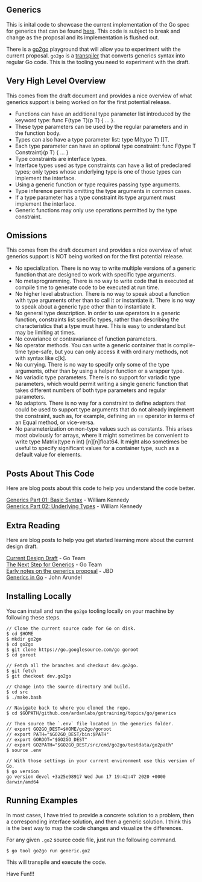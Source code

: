 ## Generics

This is inital code to showcase the current implementation of the Go spec for generics that can be found [here](https://go.googlesource.com/proposal/+/refs/heads/master/design/go2draft-type-parameters.md). This code is subject to break and change as the proposal and its implementation is flushed out.

There is a [go2go](https://go2goplay.golang.org/) playground that will allow you to experiment with the current proposal. `go2go` is a [transpiler](https://en.wikipedia.org/wiki/Source-to-source_compiler) that converts generics syntax into regular Go code. This is the tooling you need to experiment with the draft.

## Very High Level Overview

This comes from the draft document and provides a nice overview of what generics support is being worked on for the first potential release.

* Functions can have an additional type parameter list introduced by the keyword type: func F(type T)(p T) { ... }.
* These type parameters can be used by the regular parameters and in the function body.
* Types can also have a type parameter list: type M(type T) []T.
* Each type parameter can have an optional type constraint: func F(type T Constraint)(p T) { ... }
* Type constraints are interface types.
* Interface types used as type constraints can have a list of predeclared types; only types whose underlying type is one of those types can implement the interface.
* Using a generic function or type requires passing type arguments.
* Type inference permits omitting the type arguments in common cases.
* If a type parameter has a type constraint its type argument must implement the interface.
* Generic functions may only use operations permitted by the type constraint.

## Omissions

This comes from the draft document and provides a nice overview of what generics support is NOT being worked on for the first potential release.

* No specialization. There is no way to write multiple versions of a generic function that are designed to work with specific type arguments.
* No metaprogramming. There is no way to write code that is executed at compile time to generate code to be executed at run time.
* No higher level abstraction. There is no way to speak about a function with type arguments other than to call it or instantiate it. There is no way to speak about a generic type other than to instantiate it.
* No general type description. In order to use operators in a generic function, constraints list specific types, rather than describing the characteristics that a type must have. This is easy to understand but may be limiting at times.
* No covariance or contravariance of function parameters.
* No operator methods. You can write a generic container that is compile-time type-safe, but you can only access it with ordinary methods, not with syntax like c[k].
* No currying. There is no way to specify only some of the type arguments, other than by using a helper function or a wrapper type.
* No variadic type parameters. There is no support for variadic type parameters, which would permit writing a single generic function that takes different numbers of both type parameters and regular parameters.
* No adaptors. There is no way for a constraint to define adaptors that could be used to support type arguments that do not already implement the constraint, such as, for example, defining an == operator in terms of an Equal method, or vice-versa.
* No parameterization on non-type values such as constants. This arises most obviously for arrays, where it might sometimes be convenient to write type Matrix(type n int) [n][n]float64. It might also sometimes be useful to specify significant values for a container type, such as a default value for elements.

## Posts About This Code

Here are blog posts about this code to help you understand the code better.

[Generics Part 01: Basic Syntax](https://www.ardanlabs.com/blog/2020/07/generics-01-basic-syntax.html) - William Kennedy  
[Generics Part 02: Underlying Types](https://www.ardanlabs.com/blog/2020/08/generics-02-underlying-types.html) - William Kennedy  

## Extra Reading

Here are blog posts to help you get started learning more about the current design draft.

[Current Design Draft](https://go.googlesource.com/proposal/+/refs/heads/master/design/go2draft-type-parameters) - Go Team  
[The Next Step for Generics](https://blog.golang.org/generics-next-step) - Go Team  
[Early notes on the generics proposal](https://rakyll.org/generics-proposal/) - JBD  
[Generics in Go](https://bitfieldconsulting.com/golang/generics) - John Arundel  

## Installing Locally

You can install and run the `go2go` tooling locally on your machine by following these steps.

```
// Clone the current source code for Go on disk.
$ cd $HOME
$ mkdir go2go
$ cd go2go
$ git clone https://go.googlesource.com/go goroot
$ cd goroot

// Fetch all the branches and checkout dev.go2go.
$ git fetch
$ git checkout dev.go2go

// Change into the source directory and build.
$ cd src
$ ./make.bash

// Navigate back to where you cloned the repo.
$ cd $GOPATH/github.com/ardanlabs/gotraining/topics/go/generics

// Then source the `.env` file located in the generics folder.
// export GO2GO_DEST=$HOME/go2go/goroot
// export PATH="$GO2GO_DEST/bin:$PATH"
// export GOROOT="$GO2GO_DEST"
// export GO2PATH="$GO2GO_DEST/src/cmd/go2go/testdata/go2path"
$ source .env

// With those settings in your current environment use this version of Go.
$ go version
go version devel +3a25e98917 Wed Jun 17 19:42:47 2020 +0000 darwin/amd64
```

## Running Examples

In most cases, I have tried to provide a concrete solution to a problem, then a corresponding interface solution, and then a generic solution. I think this is the best way to map the code changes and visualize the differences.

For any given `.go2` source code file, just run the following command.

```
$ go tool go2go run generic.go2
```

This will transpile and execute the code.

Have Fun!!!